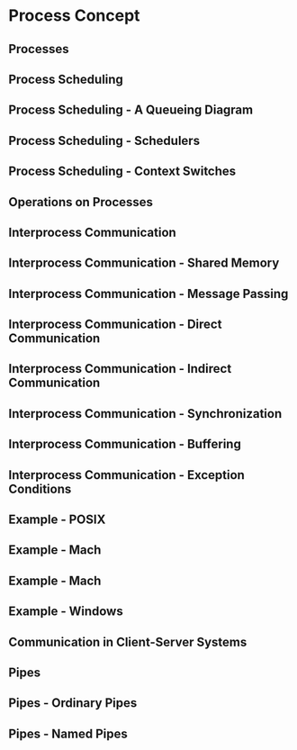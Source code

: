 # Process Concept

## Processes

## Process Scheduling

## Process Scheduling - A Queueing Diagram

## Process Scheduling - Schedulers

## Process Scheduling - Context Switches

## Operations on Processes

## Interprocess Communication

## Interprocess Communication - Shared Memory

## Interprocess Communication - Message Passing

## Interprocess Communication - Direct Communication

## Interprocess Communication - Indirect Communication

## Interprocess Communication - Synchronization

## Interprocess Communication - Buffering

## Interprocess Communication - Exception Conditions

## Example - POSIX

## Example - Mach

## Example - Mach

## Example - Windows

## Communication in Client-Server Systems

## Pipes

## Pipes - Ordinary Pipes

## Pipes - Named Pipes

